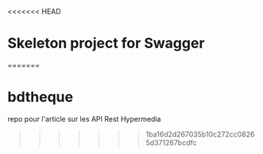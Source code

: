 <<<<<<< HEAD
# Skeleton project for Swagger
=======
# bdtheque
repo pour l'article sur les API Rest Hypermedia
>>>>>>> 1ba16d2d267035b10c272cc08265d371267bcdfc
